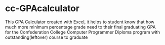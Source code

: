 # cc-GPAcalculator
This GPA Calculator created with Excel, it helps to student know that how much more minimum percentage grade need to their final graduating GPA for the Confederation College Computer Programmer Diploma program with outstanding(leftover) course to graduate
